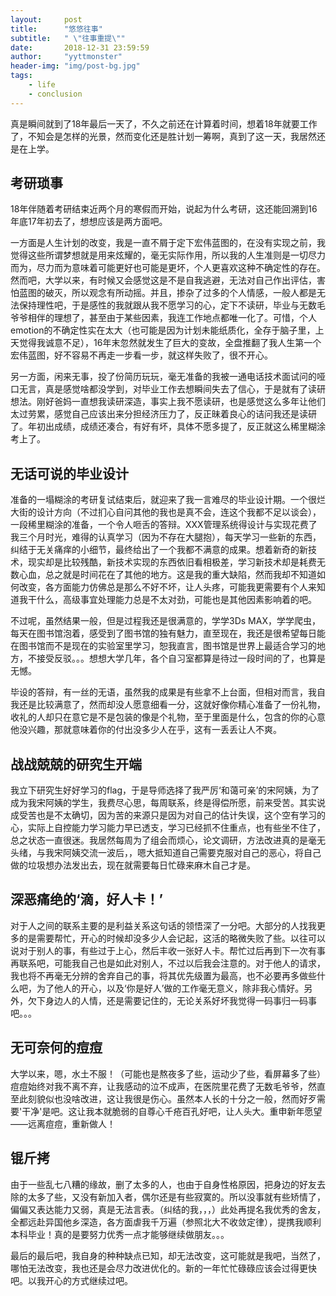 ```yaml
---
layout:     post
title:      "悠悠往事"
subtitle:   " \"往事重提\""
date:       2018-12-31 23:59:59
author:     "yyttmonster"
header-img: "img/post-bg.jpg"
tags:
    - life
    - conclusion
---
```




真是瞬间就到了18年最后一天了，不久之前还在计算着时间，想着18年就要工作了，不知会是怎样的光景，然而变化还是胜计划一筹啊，真到了这一天，我居然还是在上学。

## 考研琐事

18年伴随着考研结束近两个月的寒假而开始，说起为什么考研，这还能回溯到16年底17年初去了，想想应该是两方面吧。

一方面是人生计划的改变，我是一直不屑于定下宏伟蓝图的，在没有实现之前，我觉得这些所谓梦想就是用来炫耀的，毫无实际作用，所以我的人生准则是一切尽力而为，尽力而为意味着可能更好也可能是更坏，个人更喜欢这种不确定性的存在。然而吧，大学以来，有时候又会感觉这是不是自我逃避，无法对自己作出评估，害怕蓝图的破灭，所以观念有所动摇。并且，掺杂了过多的个人情感，一般人都是无法保持理性吧，于是感性的我就跟从我不愿学习的心，定下不读研，毕业与无数毛爷爷相伴的理想了，甚至由于某些因素，我连工作地点都唯一化了。可惜，个人emotion的不确定性实在太大（也可能是因为计划未能纸质化，全存于脑子里，上天觉得我诚意不足），16年末忽然就发生了巨大的变故，全盘推翻了我人生第一个宏伟蓝图，好不容易不再走一步看一步，就这样失败了，很不开心。

另一方面，闲来无事，投了份简历玩玩，毫无准备的我被一通电话技术面试问的哑口无言，真是感觉啥都没学到，对毕业工作去想瞬间失去了信心，于是就有了读研想法。刚好爸妈一直想我读研深造，事实上我不愿读研，也是感觉这么多年让他们太过劳累，感觉自己应该出来分担经济压力了，反正昧着良心的诘问我还是读研了。年初出成绩，成绩还凑合，有好有坏，具体不愿多提了，反正就这么稀里糊涂考上了。

## 无话可说的毕业设计

准备的一塌糊涂的考研复试结束后，就迎来了我一言难尽的毕业设计期。一个很烂大街的设计方向（不过扪心自问其他的我也是真不会，连这个我都不足以谈会），一段稀里糊涂的准备，一个令人咂舌的答辩。XXX管理系统得设计与实现花费了我三个月时光，难得的认真学习（因为不存在大腿抱），每天学习一些新的东西，纠结于无关痛痒的小细节，最终给出了一个我都不满意的成果。想着新奇的新技术，现实却是比较残酷，新技术实现的东西依旧看相极差，学习新技术却是耗费无数心血，总之就是时间花在了其他的地方。这是我的重大缺陷，然而我却不知道如何改变，各方面能力仿佛总是那么不好不坏，让人头疼，可能我更需要有个人来知道我干什么，高级事宜处理能力总是不太对劲，可能也是其他因素影响着的吧。

不过呢，虽然结果一般，但是过程我还是很满意的，学学3Ds MAX，学学爬虫，每天在图书馆泡着，感受到了图书馆的独有魅力，直至现在，我还是很希望每日能在图书馆而不是现在的实验室里学习，恕我直言，图书馆是世界上最适合学习的地方，不接受反驳。。。想想大学几年，各个自习室都算是待过一段时间的了，也算是无憾。

毕设的答辩，有一丝的无语，虽然我的成果是有些拿不上台面，但相对而言，我自我还是比较满意了，然而却没人愿意细看一分，这就好像你精心准备了一份礼物，收礼的人却只在意它是不是包装的像是个礼物，至于里面是什么，包含的你的心意他没兴趣，那就意味着你的付出没多少人在乎，这有一丢丢让人不爽。

## 战战兢兢的研究生开端

我立下研究生好好学习的flag，于是导师选择了我严厉‘和蔼可亲’的宋阿姨，为了成为我宋阿姨的学生，我费尽心思，每周联系，终是得偿所愿，前来受苦。其实说成受苦也是不太确切，因为苦的来源只是因为对自己的估计失误，这个空有学习的心，实际上自控能力学习能力早已透支，学习已经抓不住重点，也有些坐不住了，总之状态一直很迷。我居然每周为了组会而烦心，论文调研，方法改进真的是毫无头绪，与我宋阿姨交流一波后，，嗯大抵知道自己需要克服对自己的恶心，将自己做的垃圾想办法发出去，现在就需要每日忙碌来麻木自己才是。
## 深恶痛绝的‘滴，好人卡！’

对于人之间的联系主要的是利益关系这句话的领悟深了一分吧。大部分的人找我更多的是需要帮忙，开心的时候却没多少人会记起，这活的略微失败了些。以往可以说对于别人的事，有些过于上心，然后丰收一张好人卡。帮忙过后再到下一次有事再联系吧，可能我自己也是如此对别人，不过以后我会注意的。对于他人的请求，我也将不再毫无分辨的舍弃自己的事，将其优先级置为最高，也不必要再多做些什么吧，为了他人的开心，以及‘你是好人’做的工作毫无意义，除非我心情好。另外，欠下身边人的人情，还是需要记住的，无论关系好坏我觉得一码事归一码事吧。。。

## 无可奈何的痘痘

大学以来，嗯，水土不服！（可能也是熬夜多了些，运动少了些，看屏幕多了些）痘痘始终对我不离不弃，让我感动的泣不成声，在医院里花费了无数毛爷爷，然直至此刻貌似也没啥改进，这让我很是伤心。虽然本人长的十分之一般，然而好歹需要'干净'是吧。这让我本就脆弱的自尊心千疮百孔好吧，让人头大。重申新年愿望——远离痘痘，重新做人！
## 锟斤拷

由于一些乱七八糟的缘故，删了太多的人，也由于自身性格原因，把身边的好友去除的太多了些，又没有新加入者，偶尔还是有些寂寞的。所以没事就有些矫情了，偏偏又表达能力又弱，真是无法言表。（纠结的我，，，）此处再提名我优秀的舍友，全都远赴异国他乡深造，各方面虐我千万遍（参照北大不收敛定律），提携我顺利本科毕业！真的是要努力优秀一点才能够继续做朋友。。。

最后的最后吧，我自身的种种缺点已知，却无法改变，这可能就是我吧，当然了，哪怕无法改变，我也还是会尽力改进优化的。新的一年忙忙碌碌应该会过得更快吧。以我开心的方式继续过吧。